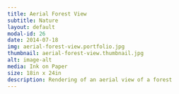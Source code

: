 ```yaml
---
title: Aerial Forest View
subtitle: Nature
layout: default
modal-id: 26
date: 2014-07-18
img: aerial-forest-view.portfolio.jpg
thumbnail: aerial-forest-view.thumbnail.jpg
alt: image-alt
media: Ink on Paper
size: 18in x 24in
description: Rendering of an aerial view of a forest
---
```

